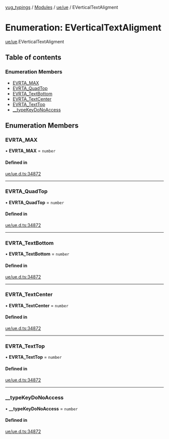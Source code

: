 [yug_typings](../README.md) / [Modules](../modules.md) / [ue/ue](../modules/ue_ue.md) / EVerticalTextAligment

# Enumeration: EVerticalTextAligment

[ue/ue](../modules/ue_ue.md).EVerticalTextAligment

## Table of contents

### Enumeration Members

- [EVRTA\_MAX](ue_ue.EVerticalTextAligment.md#evrta_max)
- [EVRTA\_QuadTop](ue_ue.EVerticalTextAligment.md#evrta_quadtop)
- [EVRTA\_TextBottom](ue_ue.EVerticalTextAligment.md#evrta_textbottom)
- [EVRTA\_TextCenter](ue_ue.EVerticalTextAligment.md#evrta_textcenter)
- [EVRTA\_TextTop](ue_ue.EVerticalTextAligment.md#evrta_texttop)
- [\_\_typeKeyDoNoAccess](ue_ue.EVerticalTextAligment.md#__typekeydonoaccess)

## Enumeration Members

### EVRTA\_MAX

• **EVRTA\_MAX** = `number`

#### Defined in

[ue/ue.d.ts:34872](https://github.com/YugMetaverse/yug_typings/blob/25cad34/ue/ue.d.ts#L34872)

___

### EVRTA\_QuadTop

• **EVRTA\_QuadTop** = `number`

#### Defined in

[ue/ue.d.ts:34872](https://github.com/YugMetaverse/yug_typings/blob/25cad34/ue/ue.d.ts#L34872)

___

### EVRTA\_TextBottom

• **EVRTA\_TextBottom** = `number`

#### Defined in

[ue/ue.d.ts:34872](https://github.com/YugMetaverse/yug_typings/blob/25cad34/ue/ue.d.ts#L34872)

___

### EVRTA\_TextCenter

• **EVRTA\_TextCenter** = `number`

#### Defined in

[ue/ue.d.ts:34872](https://github.com/YugMetaverse/yug_typings/blob/25cad34/ue/ue.d.ts#L34872)

___

### EVRTA\_TextTop

• **EVRTA\_TextTop** = `number`

#### Defined in

[ue/ue.d.ts:34872](https://github.com/YugMetaverse/yug_typings/blob/25cad34/ue/ue.d.ts#L34872)

___

### \_\_typeKeyDoNoAccess

• **\_\_typeKeyDoNoAccess** = `number`

#### Defined in

[ue/ue.d.ts:34872](https://github.com/YugMetaverse/yug_typings/blob/25cad34/ue/ue.d.ts#L34872)
